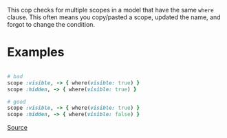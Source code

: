 
This cop checks for multiple scopes in a model that have the same `where` clause. This
often means you copy/pasted a scope, updated the name, and forgot to change the condition.

# Examples

```ruby

# bad
scope :visible, -> { where(visible: true) }
scope :hidden, -> { where(visible: true) }

# good
scope :visible, -> { where(visible: true) }
scope :hidden, -> { where(visible: false) }
```

[Source](http://www.rubydoc.info/gems/rubocop/RuboCop/Cop/Rails/DuplicateScope)